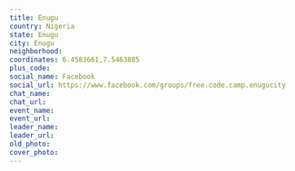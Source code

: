 ```yaml
---
title: Enugu
country: Nigeria
state: Enugu
city: Enugu
neighborhood: 
coordinates: 6.4583661,7.5463885
plus_code:
social_name: Facebook
social_url: https://www.facebook.com/groups/free.code.camp.enugucity
chat_name:
chat_url:
event_name:
event_url:
leader_name:
leader_url:
old_photo: 
cover_photo:
---
```

